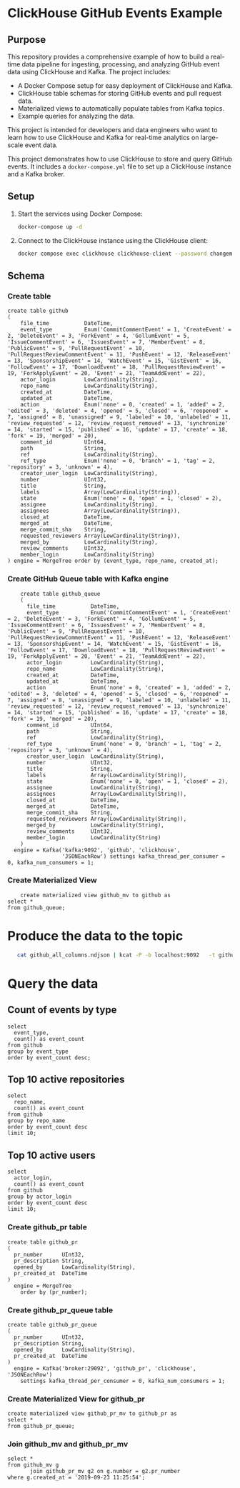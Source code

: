 # ClickHouse GitHub Events Example

## Purpose

This repository provides a comprehensive example of how to build a real-time data pipeline for ingesting, processing, and analyzing GitHub event data using ClickHouse and Kafka. The project includes:

*   A Docker Compose setup for easy deployment of ClickHouse and Kafka.
*   ClickHouse table schemas for storing GitHub events and pull request data.
*   Materialized views to automatically populate tables from Kafka topics.
*   Example queries for analyzing the data.

This project is intended for developers and data engineers who want to learn how to use ClickHouse and Kafka for real-time analytics on large-scale event data.

This project demonstrates how to use ClickHouse to store and query GitHub events. It includes a `docker-compose.yml`
file to set up a ClickHouse instance and a Kafka broker.

## Setup

1. Start the services using Docker Compose:

   ```bash
   docker-compose up -d
   ```

2. Connect to the ClickHouse instance using the ClickHouse client:

   ```bash
   docker compose exec clickhouse clickhouse-client --password changeme
   ```

## Schema

### Create table

``` clickhouse
create table github
(
    file_time           DateTime,
    event_type          Enum('CommitCommentEvent' = 1, 'CreateEvent' = 2, 'DeleteEvent' = 3, 'ForkEvent' = 4, 'GollumEvent' = 5, 'IssueCommentEvent' = 6, 'IssuesEvent' = 7, 'MemberEvent' = 8, 'PublicEvent' = 9, 'PullRequestEvent' = 10, 'PullRequestReviewCommentEvent' = 11, 'PushEvent' = 12, 'ReleaseEvent' = 13, 'SponsorshipEvent' = 14, 'WatchEvent' = 15, 'GistEvent' = 16, 'FollowEvent' = 17, 'DownloadEvent' = 18, 'PullRequestReviewEvent' = 19, 'ForkApplyEvent' = 20, 'Event' = 21, 'TeamAddEvent' = 22),
    actor_login         LowCardinality(String),
    repo_name           LowCardinality(String),
    created_at          DateTime,
    updated_at          DateTime,
    action              Enum('none' = 0, 'created' = 1, 'added' = 2, 'edited' = 3, 'deleted' = 4, 'opened' = 5, 'closed' = 6, 'reopened' = 7, 'assigned' = 8, 'unassigned' = 9, 'labeled' = 10, 'unlabeled' = 11, 'review_requested' = 12, 'review_request_removed' = 13, 'synchronize' = 14, 'started' = 15, 'published' = 16, 'update' = 17, 'create' = 18, 'fork' = 19, 'merged' = 20),
    comment_id          UInt64,
    path                String,
    ref                 LowCardinality(String),
    ref_type            Enum('none' = 0, 'branch' = 1, 'tag' = 2, 'repository' = 3, 'unknown' = 4),
    creator_user_login  LowCardinality(String),
    number              UInt32,
    title               String,
    labels              Array(LowCardinality(String)),
    state               Enum('none' = 0, 'open' = 1, 'closed' = 2),
    assignee            LowCardinality(String),
    assignees           Array(LowCardinality(String)),
    closed_at           DateTime,
    merged_at           DateTime,
    merge_commit_sha    String,
    requested_reviewers Array(LowCardinality(String)),
    merged_by           LowCardinality(String),
    review_comments     UInt32,
    member_login        LowCardinality(String)
) engine = MergeTree order by (event_type, repo_name, created_at);
```

### Create GitHub Queue table with Kafka engine

```clickhouse
    create table github_queue
    (
      file_time           DateTime,
      event_type          Enum('CommitCommentEvent' = 1, 'CreateEvent' = 2, 'DeleteEvent' = 3, 'ForkEvent' = 4, 'GollumEvent' = 5, 'IssueCommentEvent' = 6, 'IssuesEvent' = 7, 'MemberEvent' = 8, 'PublicEvent' = 9, 'PullRequestEvent' = 10, 'PullRequestReviewCommentEvent' = 11, 'PushEvent' = 12, 'ReleaseEvent' = 13, 'SponsorshipEvent' = 14, 'WatchEvent' = 15, 'GistEvent' = 16, 'FollowEvent' = 17, 'DownloadEvent' = 18, 'PullRequestReviewEvent' = 19, 'ForkApplyEvent' = 20, 'Event' = 21, 'TeamAddEvent' = 22),
      actor_login         LowCardinality(String),
      repo_name           LowCardinality(String),
      created_at          DateTime,
      updated_at          DateTime,
      action              Enum('none' = 0, 'created' = 1, 'added' = 2, 'edited' = 3, 'deleted' = 4, 'opened' = 5, 'closed' = 6, 'reopened' = 7, 'assigned' = 8, 'unassigned' = 9, 'labeled' = 10, 'unlabeled' = 11, 'review_requested' = 12, 'review_request_removed' = 13, 'synchronize' = 14, 'started' = 15, 'published' = 16, 'update' = 17, 'create' = 18, 'fork' = 19, 'merged' = 20),
      comment_id          UInt64,
      path                String,
      ref                 LowCardinality(String),
      ref_type            Enum('none' = 0, 'branch' = 1, 'tag' = 2, 'repository' = 3, 'unknown' = 4),
      creator_user_login  LowCardinality(String),
      number              UInt32,
      title               String,
      labels              Array(LowCardinality(String)),
      state               Enum('none' = 0, 'open' = 1, 'closed' = 2),
      assignee            LowCardinality(String),
      assignees           Array(LowCardinality(String)),
      closed_at           DateTime,
      merged_at           DateTime,
      merge_commit_sha    String,
      requested_reviewers Array(LowCardinality(String)),
      merged_by           LowCardinality(String),
      review_comments     UInt32,
      member_login        LowCardinality(String)
    )
  engine = Kafka('kafka:9092', 'github', 'clickhouse',
                 'JSONEachRow') settings kafka_thread_per_consumer = 0, kafka_num_consumers = 1;
```

### Create Materialized View

```clickhouse
    create materialized view github_mv to github as
select *
from github_queue;
```

# Produce the data to the topic

```bash
   cat github_all_columns.ndjson | kcat -P -b localhost:9092   -t github 
```

# Query the data

## Count of events by type

```clickhouse
select
  event_type,
  count() as event_count
from github
group by event_type
order by event_count desc;
```

## Top 10 active repositories

```clickhouse
select
  repo_name,
  count() as event_count
from github
group by repo_name
order by event_count desc
limit 10;
```

## Top 10 active users

```clickhouse
select
  actor_login,
  count() as event_count
from github
group by actor_login
order by event_count desc
limit 10;
```

### Create github_pr table

```clickhouse
create table github_pr
(
  pr_number      UInt32,
  pr_description String,
  opened_by      LowCardinality(String),
  pr_created_at  DateTime
)
  engine = MergeTree
    order by (pr_number);
```

### Create github_pr_queue table

```clickhouse
create table github_pr_queue
(
  pr_number      UInt32,
  pr_description String,
  opened_by      LowCardinality(String),
  pr_created_at  DateTime
)
  engine = Kafka('broker:29092', 'github_pr', 'clickhouse', 'JSONEachRow')
    settings kafka_thread_per_consumer = 0, kafka_num_consumers = 1;
```

### Create Materialized View for github_pr

```clickhouse
create materialized view github_pr_mv to github_pr as
select *
from github_pr_queue;
```

### Join github_mv and github_pr_mv

```clickhouse
select *
from github_mv g
       join github_pr_mv g2 on g.number = g2.pr_number
where g.created_at = '2019-09-23 11:25:54';
```
